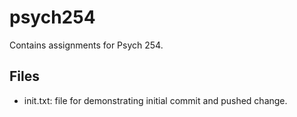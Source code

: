 # psych254
Contains assignments for Psych 254.

## Files
- init.txt: file for demonstrating initial commit and pushed change.
